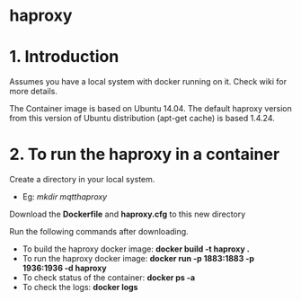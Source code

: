 # haproxy

# 1. Introduction
Assumes you have a local system with docker running on it. Check wiki for more details.

The Container image is based on Ubuntu 14.04. The default haproxy version from this version of Ubuntu distribution (apt-get cache) is based 1.4.24.

# 2. To run the haproxy in a container

Create a directory in your local system. 
- Eg: _mkdir mqtthaproxy_

Download the **Dockerfile** and **haproxy.cfg** to this new directory

Run the following commands after downloading.

- To build the haproxy docker image: **docker build -t haproxy .**
- To run the haproxy docker image: **docker run -p 1883:1883 -p 1936:1936 -d haproxy**
- To check status of the container: **docker ps -a**  
- To check the logs: **docker logs <container id>**

